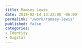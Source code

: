 ```yaml
---
title: Ramsey Lewis
date: 2019-02-14 13:23:00 -06:00
permalink: "/work/ramsey-lewis"
published: false
categories:
- Identity
- Digital
---
```


